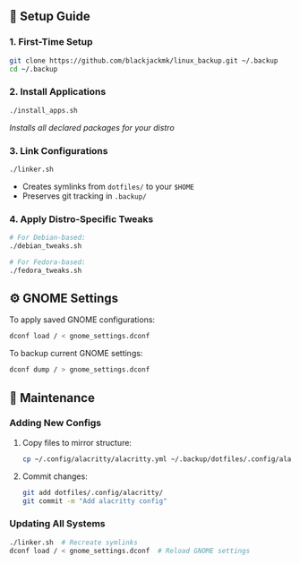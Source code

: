 ## 🚀 Setup Guide

### 1. First-Time Setup
```bash
git clone https://github.com/blackjackmk/linux_backup.git ~/.backup
cd ~/.backup
```

### 2. Install Applications
```bash
./install_apps.sh
```
*Installs all declared packages for your distro*

### 3. Link Configurations
```bash
./linker.sh
```
- Creates symlinks from `dotfiles/` to your `$HOME`
- Preserves git tracking in `.backup/`

### 4. Apply Distro-Specific Tweaks
```bash
# For Debian-based:
./debian_tweaks.sh

# For Fedora-based:
./fedora_tweaks.sh
```

## ⚙️ GNOME Settings
To apply saved GNOME configurations:
```bash
dconf load / < gnome_settings.dconf
```

To backup current GNOME settings:
```bash
dconf dump / > gnome_settings.dconf
```

## 🔄 Maintenance
### Adding New Configs
1. Copy files to mirror structure:
   ```bash
   cp ~/.config/alacritty/alacritty.yml ~/.backup/dotfiles/.config/alacritty/
   ```
2. Commit changes:
   ```bash
   git add dotfiles/.config/alacritty/
   git commit -m "Add alacritty config"
   ```

### Updating All Systems
```bash
./linker.sh  # Recreate symlinks
dconf load / < gnome_settings.dconf  # Reload GNOME settings
```
